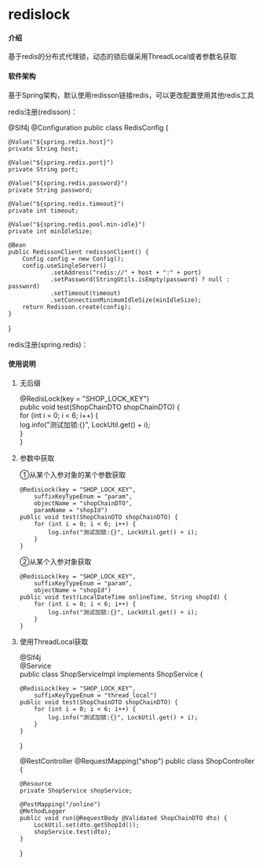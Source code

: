 # redislock

#### 介绍

基于redis的分布式代理锁，动态的锁后缀采用ThreadLocal或者参数名获取

#### 软件架构

基于Spring架构，默认使用redisson链接redis，可以更改配置使用其他redis工具

redis注册(redisson)：

@Slf4j
@Configuration
public class RedisConfig {

    @Value("${spring.redis.host}")
    private String host;
    
    @Value("${spring.redis.port}")
    private String port;
    
    @Value("${spring.redis.password}")
    private String password;
    
    @Value("${spring.redis.timeout}")
    private int timeout;
    
    @Value("${spring.redis.pool.min-idle}")
    private int minIdleSize;
    
    @Bean
    public RedissonClient redissonClient() {
        Config config = new Config();
        config.useSingleServer()
                .setAddress("redis://" + host + ":" + port)
                .setPassword(StringUtils.isEmpty(password) ? null : password)
                .setTimeout(timeout)
                .setConnectionMinimumIdleSize(minIdleSize);
        return Redisson.create(config);
    }
    
}

redis注册(spring.redis)：

#### 使用说明

1.  无后缀

    @RedisLock(key = "SHOP_LOCK_KEY")   
    public void test(ShopChainDTO shopChainDTO) {   
        for (int i = 0; i < 6; i++) {   
            log.info("测试加锁:{}", LockUtil.get() + i);    
        }   
    }   
    
2.  参数中获取

    ①从某个入参对象的某个参数获取
    
        @RedisLock(key = "SHOP_LOCK_KEY", 
            suffixKeyTypeEnum = "param",
            objectName = "shopChainDTO",
            paramName = "shopId")   
        public void test(ShopChainDTO shopChainDTO) {   
            for (int i = 0; i < 6; i++) {   
                log.info("测试加锁:{}", LockUtil.get() + i);    
            }   
        }   
        
    ②从某个入参对象获取
    
        @RedisLock(key = "SHOP_LOCK_KEY", 
            suffixKeyTypeEnum = "param",
            objectName = "shopId")  
        public void test(LocalDateTime onlineTime, String shopId) { 
            for (int i = 0; i < 6; i++) {   
                log.info("测试加锁:{}", LockUtil.get() + i);    
            }   
        }   
        
3.  使用ThreadLocal获取

    @Slf4j  
    @Service    
    public class ShopServiceImpl implements ShopService {   
    
        @RedisLock(key = "SHOP_LOCK_KEY", 
            suffixKeyTypeEnum = "thread_local") 
        public void test(ShopChainDTO shopChainDTO) {   
            for (int i = 0; i < 6; i++) {   
                log.info("测试加锁:{}", LockUtil.get() + i);    
            }   
        }   
        
    }
    
    @RestController 
    @RequestMapping("shop") 
    public class ShopController {   
        
        @Resource   
        private ShopService shopService;    

        @PostMapping("/online") 
        @MethodLogger   
        public void run(@RequestBody @Validated ShopChainDTO dto) { 
            LockUtil.set(dto.getShopId());  
            shopService.test(dto);  
        }
    }
    


